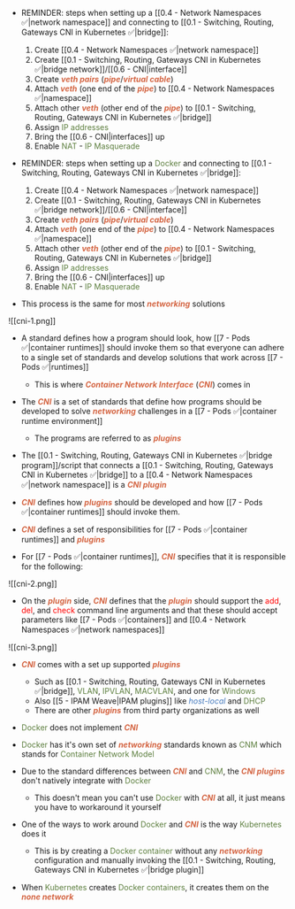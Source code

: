 - REMINDER: steps when setting up a [[0.4 - Network Namespaces ✅|network namespace]] and connecting to [[0.1 - Switching, Routing, Gateways CNI in Kubernetes ✅|bridge]]:
	1. Create [[0.4 - Network Namespaces ✅|network namespace]]
	2. Create [[0.1 - Switching, Routing, Gateways CNI in Kubernetes ✅|bridge network]]/[[0.6 - CNI|interface]]
	3. Create <b><i><span style="color:#d46644">veth pairs</span></i></b> (<b><i><span style="color:#d46644">pipe</span></i></b>/<b><i><span style="color:#d46644">virtual cable</span></i></b>)
	4. Attach <b><i><span style="color:#d46644">veth</span></i></b> (one end of the <b><i><span style="color:#d46644">pipe</span></i></b>) to [[0.4 - Network Namespaces ✅|namespace]]
	5. Attach other <b><i><span style="color:#d46644">veth</span></i></b> (other end of the <b><i><span style="color:#d46644">pipe</span></i></b>) to [[0.1 - Switching, Routing, Gateways CNI in Kubernetes ✅|bridge]]
	6. Assign <span style="color:#5c7e3e">IP addresses</span>
	7. Bring the [[0.6 - CNI|interfaces]] up
	8. Enable <span style="color:#5c7e3e">NAT</span> - <span style="color:#5c7e3e">IP Masquerade</span>

- REMINDER: steps when setting up a <span style="color:#5c7e3e">Docker</span> and connecting to [[0.1 - Switching, Routing, Gateways CNI in Kubernetes ✅|bridge]]:
	1. Create [[0.4 - Network Namespaces ✅|network namespace]]
	2. Create [[0.1 - Switching, Routing, Gateways CNI in Kubernetes ✅|bridge network]]/[[0.6 - CNI|interface]]
	3. Create <b><i><span style="color:#d46644">veth pairs</span></i></b> (<b><i><span style="color:#d46644">pipe</span></i></b>/<b><i><span style="color:#d46644">virtual cable</span></i></b>)
	4. Attach <b><i><span style="color:#d46644">veth</span></i></b> (one end of the <b><i><span style="color:#d46644">pipe</span></i></b>) to [[0.4 - Network Namespaces ✅|namespace]]
	5. Attach other <b><i><span style="color:#d46644">veth</span></i></b> (other end of the <b><i><span style="color:#d46644">pipe</span></i></b>) to [[0.1 - Switching, Routing, Gateways CNI in Kubernetes ✅|bridge]]
	6. Assign <span style="color:#5c7e3e">IP addresses</span>
	7. Bring the [[0.6 - CNI|interfaces]] up
	8. Enable <span style="color:#5c7e3e">NAT</span> - <span style="color:#5c7e3e">IP Masquerade</span>

- This process is the same for most <b><i><span style="color:#d46644">networking</span></i></b> solutions

![[cni-1.png]]

- A standard defines how a program should look, how [[7 - Pods ✅|container runtimes]] should invoke them so that everyone can adhere to a single set of standards and develop solutions that work across [[7 - Pods ✅|runtimes]]
	- This is where <b><i><span style="color:#d46644">Container Network Interface</span></i></b> (<b><i><span style="color:#d46644">CNI</span></i></b>) comes in

- The <b><i><span style="color:#d46644">CNI</span></i></b> is a set of standards that define how programs should be developed to solve <b><i><span style="color:#d46644">networking</span></i></b> challenges in a [[7 - Pods ✅|container runtime environment]]
	- The programs are referred to as <b><i><span style="color:#d46644">plugins</span></i></b>

- The [[0.1 - Switching, Routing, Gateways CNI in Kubernetes ✅|bridge program]]/script that connects a [[0.1 - Switching, Routing, Gateways CNI in Kubernetes ✅|bridge]] to a [[0.4 - Network Namespaces ✅|network namespace]] is a <b><i><span style="color:#d46644">CNI plugin</span></i></b>

- <b><i><span style="color:#d46644">CNI</span></i></b> defines how <b><i><span style="color:#d46644">plugins</span></i></b> should be developed and how [[7 - Pods ✅|container runtimes]] should invoke them.

- <b><i><span style="color:#d46644">CNI</span></i></b> defines a set of responsibilities for [[7 - Pods ✅|container runtimes]] and <b><i><span style="color:#d46644">plugins</span></i></b>

- For [[7 - Pods ✅|container runtimes]], <b><i><span style="color:#d46644">CNI</span></i></b> specifies that it is responsible for the following:

![[cni-2.png]]

- On the <b><i><span style="color:#d46644">plugin</span></i></b> side, <b><i><span style="color:#d46644">CNI</span></i></b> defines that the <b><i><span style="color:#d46644">plugin</span></i></b> should support the <span style="color:red">add</span>, <span style="color:red">del</span>, and <span style="color:red">check</span> command line arguments and that these should accept parameters like [[7 - Pods ✅|containers]] and [[0.4 - Network Namespaces ✅|network namespaces]]

![[cni-3.png]]

- <b><i><span style="color:#d46644">CNI</span></i></b> comes with a set up supported <b><i><span style="color:#d46644">plugins</span></i></b>
	- Such as [[0.1 - Switching, Routing, Gateways CNI in Kubernetes ✅|bridge]], <span style="color:#5c7e3e">VLAN</span>, <span style="color:#5c7e3e">IPVLAN</span>, <span style="color:#5c7e3e">MACVLAN</span>, and one for <span style="color:#5c7e3e">Windows</span>
	- Also [[5 - IPAM Weave|IPAM plugins]] like <i><span style="color:#477bbe">host-local</span></i> and <span style="color:#5c7e3e">DHCP</span>
	- There are other <b><i><span style="color:#d46644">plugins</span></i></b> from third party organizations as well

- <span style="color:#5c7e3e">Docker</span> does not implement <b><i><span style="color:#d46644">CNI</span></i></b>

- <span style="color:#5c7e3e">Docker</span> has it's own set of <b><i><span style="color:#d46644">networking</span></i></b> standards known as <span style="color:#5c7e3e">CNM</span> which stands for <span style="color:#5c7e3e">Container Network Model</span>

- Due to the standard differences between <b><i><span style="color:#d46644">CNI</span></i></b> and <span style="color:#5c7e3e">CNM</span>, the <b><i><span style="color:#d46644">CNI plugins</span></i></b> don't natively integrate with <span style="color:#5c7e3e">Docker</span>
	- This doesn't mean you can't use <span style="color:#5c7e3e">Docker</span> with <b><i><span style="color:#d46644">CNI</span></i></b> at all, it just means you have to workaround it yourself

- One of the ways to work around <span style="color:#5c7e3e">Docker</span> and <b><i><span style="color:#d46644">CNI</span></i></b> is the way <span style="color:#5c7e3e">Kubernetes</span> does it
	- This is by creating a <span style="color:#5c7e3e">Docker container</span> without any <b><i><span style="color:#d46644">networking</span></i></b> configuration and manually invoking the [[0.1 - Switching, Routing, Gateways CNI in Kubernetes ✅|bridge plugin]]

- When <span style="color:#5c7e3e">Kubernetes</span> creates <span style="color:#5c7e3e">Docker containers</span>, it creates them on the <b><i><span style="color:#d46644">none network</span></i></b>